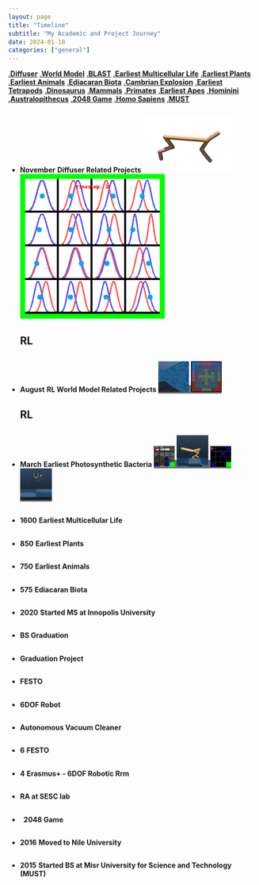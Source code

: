 ```yaml
---
layout: page
title: "Timeline"
subtitle: "My Academic and Project Journey"
date: 2024-01-10
categories: ["general"]
---
```

<!-- <h1>Life on Earth Timeline</h1> -->

<div class="selector">
	<a href="#diffuser">.<strong>Diffuser</strong></a>
	<a href="#s4wm">.<strong>World Model</strong></a>
	<a href="#blast">.<strong>BLAST</strong></a>
	<a href="#multicellular">.<strong>Earliest Multicellular Life</strong></a>
	<a href="#plants">.<strong>Earliest Plants</strong></a>
	<a href="#animals">.<strong>Earliest Animals</strong></a>
	<a href="#ediacaran">.<strong>Ediacaran Biota</strong></a>
	<a href="#cambrian">.<strong>Cambrian Explosion</strong></a>
	<a href="#tetrapods">.<strong>Earliest Tetrapods</strong></a>
	<a href="#dinosaurus">.<strong>Dinosaurus</strong></a>
	<a href="#mammals">.<strong>Mammals</strong></a>
	<a href="#primates">.<strong>Primates</strong></a>
	<a href="#apes">.<strong>Earliest Apes</strong></a>
	<a href="#hominini">.<strong>Hominini</strong></a>
	<a href="#australopithecus">.<strong>Australopithecus</strong></a>
	<!-- <a href="#habilis">.<strong>Homo Habilis</strong></a> -->
	<a href="#2048">.<strong>2048 Game</strong></a>
	<a href="#NileUniversity">.<strong>Homo Sapiens</strong></a>
	<a href="#MUST">.<strong>MUST</strong></a>
</div>

<ul class="timeline">
    <div class="content__section">
        <div class="content__main">
            <li>
                <h2 id="diffuser"></h2>
                <time><strong>November</strong></time>
                <strong><span>Diffuser Related Projects</span></strong>
                <span class="image-container">
                    <span class="horizontal-image-cover">
                        <img src="assets/css/timeline_media/diffuser.gif">
                        <img src="assets/css/timeline_media/diffuser_dist.gif">
                    </span>
                </span>
            </li>
        </div>
        <h2 class="content__text">RL</h2>
    </div>
    <div class="content__section">
        <div class="content__main">
            <li>
                <h2 id="s4wm"></h2>
                <time><strong>August</strong></time>
                <strong><span>RL World Model Related Projects</span></strong>
                <span class="image-container">
                    <span class="horizontal-image-contain" style="background-color:#6f6f6f">
                        <img src="assets/css/timeline_media/s4wm_cropped.gif">
                        <img src="assets/css/timeline_media/s4wm_top_down.gif">
                    </span>
                </span>
            </li>
        </div>
        <h2 class="content__text">RL</h2>
    </div>
	<li>
		<h2 id="blast"></h2>
		<time><strong>March</strong></time>
		<strong><span>Earliest Photosynthetic Bacteria</span></strong>
        <span class="image-container">
            <span class="horizontal-image-cover" style="background-color:#6f6f6f">
                <img src="assets/css/timeline_media/blast_vid_minigrid.gif">
                <img src="assets/css/timeline_media/blast_walker.gif">
                <img src="assets/css/timeline_media/blast_vid_change_color.gif">
                <img src="assets/css/timeline_media/blast_cup_catch.gif">
            </span>
        </span>
	</li>
	<li>
		<h2 id="multicellular"></h2>
		<time><strong>1600</strong></time>
		<strong><span>Earliest Multicellular Life</span></strong>
		<span><a target="_blank"></a></span>
	</li>
	<li>
		<h2 id="plants"></h2>
		<time><strong>850</strong></time>
		<strong><span>Earliest Plants</span></strong>
		<span><a target="_blank"></a></span>
	</li>
	<li>
		<h2 id="animals"></h2>
		<time><strong>750</strong></time>
		<strong><span>Earliest Animals</span></strong>
		<span><a target="_blank"></a></span>
	</li>
	<li>
		<h2 id="ediacaran"></h2>
		<time><strong>575</strong></time>
		<strong><span>Ediacaran Biota</span></strong>
		<span><a target="_blank"></a></span>
	</li>
	<li>
		<h2 id="inno_start"></h2>
		<time><strong>2020</strong></time>
		<strong><span>Started MS at Innopolis University</span></strong>
		<span><a target="_blank"></a></span>
	</li>
	<li>
		<h2 id="nugrad"></h2>
		<time><strong></strong></time>
		<strong><span>BS Graduation</span></strong>
		<span><a target="_blank"></a></span>
	</li>
	<li>
		<h2 id="gradproject"></h2>
		<time><strong></strong></time>
		<strong><span>Graduation Project</span></strong>
		<span><a target="_blank"></a></span>
	</li>
	<li>
		<h2 id="festo"></h2>
		<time><strong></strong></time>
		<strong><span>FESTO</span></strong>
		<span><a target="_blank"></a></span>
	</li>
	<li>
		<h2 id="6DOF"></h2>
		<time><strong></strong></time>
		<strong><span>6DOF Robot</span></strong>
		<span><a target="_blank"></a></span>
	</li>
	<li>
		<h2 id="vacuum"></h2>
		<time><strong></strong></time>
		<strong><span>Autonomous Vacuum Cleaner</span></strong>
		<span><a target="_blank"></a></span>
	</li>
	<li>
		<h2 id="FESTO"></h2><time><strong>6</strong></time>
		<strong><span>FESTO</span></strong>
		<span><a target="_blank"></a></span>
	</li>
	<li>
		<h2 id="Erasmus+"></h2>
		<time><strong>4</strong></time>
		<strong><span>Erasmus+ - 6DOF Robotic Rrm</span></strong>
		<span><a target="_blank"></a></span>
	</li>
	<li>
		<h2 id="RA"></h2>
		<!-- <time><strong>2.5</strong></time> -->
		<strong><span>RA at SESC lab</span></strong>
		<span><a target="_blank"></a></span>
	</li>
	<li>
		<h2 id="2048"></h2>
		<time><strong>&nbsp;</strong></time>
		<strong><span>2048 Game</span></strong>
		<span><a target="_blank"></a></span>
	</li>
	<li>
		<h2 id="NileUniversity"></h2>
		<time><strong>2016</strong></time>
		<strong><span>Moved to Nile University</span></strong>
		<span><a target="_blank"></a></span>
	</li>
	<li>
		<h2 id="MUST"></h2>
		<time><strong>2015</strong></time>
		<strong><span>Started BS at Misr University for Science and Technology (MUST)</span></strong>
		<span><a target="_blank"></a></span>
	</li>
</ul>

<!-- <main>
    <div class="content">
        <div class="content__section">
            <div class="content__main">
                <span>Quincy Steward</span>
                <span>Portfolio/</span>
            </div>
            <h2 class="content__text">Works</h2>
        </div>
        <div class="content__section">
            <a class="content__link"><img class="content__img" src="img/set1/1.jpg" alt="img"/></a>
            <h2 class="content__text">Blancmange</h2>
        </div>
        <div class="content__section">
            <a class="content__link"><img class="content__img" src="img/set1/2.jpg" alt="img"/></a>
            <h2 class="content__text">Cytoskeleton</h2>
        </div>
        <div class="content__section">
            <a class="content__link"><img class="content__img" src="img/set1/3.jpg" alt="img"/></a>
            <h2 class="content__text">Luminescence</h2>
        </div>
        <div class="content__section">
            <a class="content__link"><img class="content__img" src="img/set1/4.jpg" alt="img"/></a>
            <h2 class="content__text">Aboveboard</h2>
        </div>
        <div class="content__section">
            <a class="content__link"><img class="content__img" src="img/set1/5.jpg" alt="img"/></a>
            <h2 class="content__text">Rambunctious</h2>
        </div>
        <div class="content__section">
            <a class="content__link content__link--nobottom"><img class="content__img" src="img/set1/6.jpg" alt="img"/></a>
            <h2 class="content__text">Abolitionist</h2>
        </div>
        <div class="content__section">
            <h2 class="content__text">Contact</h2>
            <div class="content__contact">
                <a href="#">Twitter</a>
                <a href="#">Slack</a>
                <a href="#">hello'at'quincy.com</a>
            </div>
        </div>
    </div>
</main> -->
<script src="js/imagesloaded.pkgd.min.js"></script>
<script src="js/charming.min.js"></script>
<script src="js/demo1.js"></script>